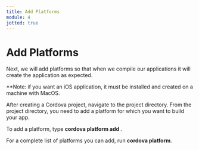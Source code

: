 ```yaml
---
title: Add Platforms
module: 4
jotted: true
---
```


# Add Platforms

Next, we will add platforms so that when we compile our applications it will create the application as expected.

**Note: if you want an iOS application, it must be installed and created on a machine with MacOS.

After creating a Cordova project, navigate to the project directory. From the project directory, you need to add a platform for which you want to build your app.

To add a platform, type **cordova platform add <platform name>**.

For a complete list of platforms you can add, run **cordova platform**.

